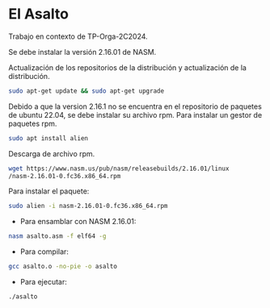# El Asalto

Trabajo en contexto de TP-Orga-2C2024.

Se debe instalar la versión 2.16.01 de NASM.

Actualización de los repositorios de la distribución y actualización de la distribución.
```sh
sudo apt-get update && sudo apt-get upgrade
```

Debido a que la version 2.16.1 no se encuentra en el repositorio de paquetes de ubuntu 22.04, se debe instalar su archivo rpm.
Para instalar un gestor de paquetes rpm.
```sh
sudo apt install alien
```
Descarga de archivo rpm.
```sh
wget https://www.nasm.us/pub/nasm/releasebuilds/2.16.01/linux
/nasm-2.16.01-0.fc36.x86_64.rpm
```
Para instalar el paquete:
```sh
sudo alien -i nasm-2.16.01-0.fc36.x86_64.rpm
```

- Para ensamblar con NASM 2.16.01:
```sh
nasm asalto.asm -f elf64 -g
```

- Para compilar:
```sh
gcc asalto.o -no-pie -o asalto
```

- Para ejecutar:
```sh
./asalto 
```
